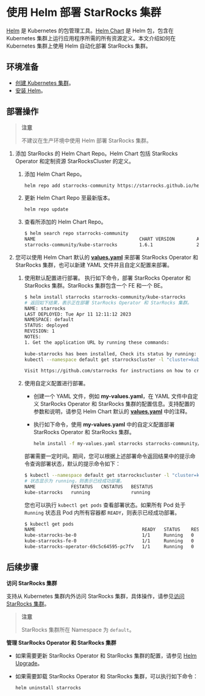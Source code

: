 # 使用 Helm 部署 StarRocks 集群

[Helm](https://helm.sh/) 是 Kubernetes 的包管理工具。[Helm Chart](https://helm.sh/docs/topics/charts/) 是 Helm 包，包含在 Kubernetes 集群上运行应用程序所需的所有资源定义。本文介绍如何在 Kubernetes 集群上使用 Helm 自动化部署 StarRocks 集群。

## 环境准备

- [创建 Kubernetes 集群](../sr_operator#创建-kubernetes-集群)。
- [安装 Helm](https://helm.sh/docs/intro/quickstart/)。

## 部署操作

> **注意**
>
> 不建议在生产环境中使用 Helm 部署 StarRocks 集群。

1. 添加 StarRocks 的 Helm Chart Repo。Helm Chart 包括 StarRocks Operator 和定制资源 StarRocksCluster 的定义。
   1. 添加 Helm Chart Repo。

      ```Bash
      helm repo add starrocks-community https://starrocks.github.io/helm-charts 
      ```

   2. 更新 Helm Chart Repo 至最新版本。

      ```Bash
      helm repo update
      ```

   3. 查看所添加的 Helm Chart Repo。

      ```Bash
      $ helm search repo starrocks-community
      NAME                                      CHART VERSION        APP VERSION        DESCRIPTION                                       
      starrocks-community/kube-starrocks        1.6.1                2.5.4              kube-starrocks collects Kubernetes manifests, s...
      ```

2. 您可以使用 Helm Chart 默认的 **[values.yaml](https://github.com/StarRocks/helm-charts/blob/main/charts/kube-starrocks/values.yaml)** 来部署 StarRocks Operator 和 StarRocks 集群，也可以新建  YAML 文件并且自定义配置来部署。
   1. 使用默认配置进行部署。
      执行如下命令，部署 StarRocks Operator 和 StarRocks 集群。StarRocks 集群包含一个 FE 和一个 BE。

      ```Bash
      $ helm install starrocks starrocks-community/kube-starrocks
      # 返回如下结果，表示正在部署 StarRocks Operator 和 StarRocks 集群。
      NAME: starrocks
      LAST DEPLOYED: Tue Apr 11 12:11:12 2023
      NAMESPACE: default
      STATUS: deployed
      REVISION: 1
      NOTES:
      1. Get the application URL by running these commands:
        
      kube-starrocks has been installed, Check its status by running:
      kubectl --namespace default get starrockscluster -l "cluster=kube-starrocks"
        
      Visit https://github.com/starrocks for instructions on how to create & configure.
      ```

   2. 使用自定义配置进行部署。
      - 创建一个 YAML 文件，例如 **my-values.yaml**，在 YAML 文件中自定义 StarRocks Operator 和 StarRocks 集群的配置信息。支持配置的参数和说明，请参见 Helm Chart 默认的 **[values.yaml](https://github.com/StarRocks/helm-charts/blob/main/charts/kube-starrocks/values.yaml)** 中的注释。
      - 执行如下命令，使用 **my-values.yaml** 中的自定义配置部署 StarRocks Operator 和 StarRocks 集群。

        ```Bash
        helm install -f my-values.yaml starrocks starrocks-community/kube-starrocks
        ```

      部署需要一定时间。期间，您可以根据上述部署命令返回结果中的提示命令查询部署状态，默认的提示命令如下：

      ```Bash
      $ kubectl --namespace default get starrockscluster -l "cluster=kube-starrocks"
      # 状态显示为 running，则表示已经成功部署。
      NAME             FESTATUS   CNSTATUS   BESTATUS
      kube-starrocks   running               running
      ```

      您也可以执行 `kubectl get pods` 查看部署状态。如果所有 Pod 处于 `Running` 状态且 Pod 内所有容器都 `READY`，则表示已经成功部署。

      ```Bash
      $ kubectl get pods
      NAME                                       READY   STATUS    RESTARTS   AGE
      kube-starrocks-be-0                        1/1     Running   0          2m50s
      kube-starrocks-fe-0                        1/1     Running   0          4m31s
      kube-starrocks-operator-69c5c64595-pc7fv   1/1     Running   0          4m50s
      ```

## 后续步骤

**访问 StarRocks 集群**

支持从 Kubernetes 集群内外访问 StarRocks 集群，具体操作，请参见[访问 StarRocks 集群](../sr_operator#访问-starrocks-集群)。

> **注意**
>
> StarRocks 集群所在 Namespace 为 `default`。

**管理 StarRocks Operator 和 StarRocks 集群**

- 如果需要更新 StarRocks Operator 和 StarRocks 集群的配置，请参见 [Helm Upgrade](https://helm.sh/docs/helm/helm_upgrade/)。
- 如果需要卸载 StarRocks Operator 和 StarRocks 集群，可以执行如下命令：

    ```Bash
    helm uninstall starrocks
    ```
